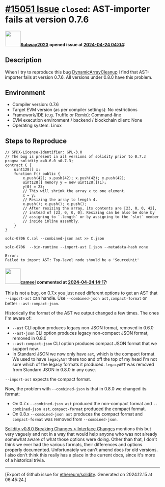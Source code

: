 # [\#15051 Issue](https://github.com/ethereum/solidity/issues/15051) `closed`: AST-importer fails at version 0.7.6

#### <img src="https://avatars.githubusercontent.com/u/147013944?v=4" width="50">[Subway2023](https://github.com/Subway2023) opened issue at [2024-04-24 04:04](https://github.com/ethereum/solidity/issues/15051):

## Description

When I try to reproduce this bug [DynamicArrayCleanup](https://soliditylang.org/blog/2020/10/07/solidity-dynamic-array-cleanup-bug/) I find that AST-importer fails at version 0.7.6. All versions under 0.8.0 have this problem.

## Environment

- Compiler version: 0.7.6
- Target EVM version (as per compiler settings): No restrictions
- Framework/IDE (e.g. Truffle or Remix): Command-line
- EVM execution environment / backend / blockchain client: None
- Operating system: Linux

## Steps to Reproduce

```solidity
// SPDX-License-Identifier: GPL-3.0
// The bug is present in all versions of solidity prior to 0.7.3
pragma solidity >=0.6.0 <0.7.3;
contract C {
    uint128[] x;
    function f() public {
        x.push(42); x.push(42); x.push(42); x.push(42);
        uint128[] memory y = new uint128[](1);
        y[0] = 23;
        // This will shrink the array x to one element.
        x = y;
        // Resizing the array to length 4.
        x.push(); x.push(); x.push();
        // After resizing the array, its contents are [23, 0, 0, 42],
        // instead of [23, 0, 0, 0]. Resizing can be also be done by
        // assigning to `.length` or by assigning to the `slot` member
        // inside inline assembly.
    }
}
```

```
solc-0706 C.sol --combined-json ast >> C.json
```

```
solc-0706  --bin-runtime --import-ast C.json --metadata-hash none
```

```
Error: 
Failed to import AST: Top-level node should be a 'SourceUnit'
```


#### <img src="https://avatars.githubusercontent.com/u/137030?v=4" width="50">[cameel](https://github.com/cameel) commented at [2024-04-24 14:17](https://github.com/ethereum/solidity/issues/15051#issuecomment-2075063179):

This is not a bug, on 0.7.x you just need different options to get an AST that `--import-ast` can handle. Use `--combined-json ast,compact-format` or better `--ast-compact-json`.

Historically the format of the AST we output changed a few times. The ones I'm aware of:
- `--ast` CLI option produces legacy non-JSON format, removed in 0.6.0
- `--ast-json` CLI option produces legacy non-compact JSON format, removed in 0.8.0
- `--ast-compact-json` CLI option produces compact JSON format that we support now.
- In Standard JSON we now only have `ast`, which is the compact format. We used to have `legacyAST` there too and off the top of my head I'm not sure which of the legacy formats it produced. `legacyAST` was removed from Standard JSON in 0.8.0 in any case.

`--import-ast` expects the compact format.

Now, the problem with `--combined-json` is that in 0.8.0 we changed its format:
- On 0.7.x `--combined-json ast` produced the non-compact format and `--combined-json ast,compact-format` produced the compact format.
- On 0.8.x `--combined-json ast` produces the compact format and `compact-format` was removed from `--combined-json`.

[Solidity v0.8.0 Breaking Changes > Interface Changes](https://docs.soliditylang.org/en/develop/080-breaking-changes.html#interface-changes) mentions this but very vaguely and not in a way that would help anyone who was not already somewhat aware of what those options were doing. Other than that, I don't think we ever had the various formats, their differences and options properly documented. Unfortunately we can't amend docs for old versions. I also don't think this really has a place in the current docs, since it's more of a historical trivia.


-------------------------------------------------------------------------------



[Export of Github issue for [ethereum/solidity](https://github.com/ethereum/solidity). Generated on 2024.12.15 at 06:45:24.]
